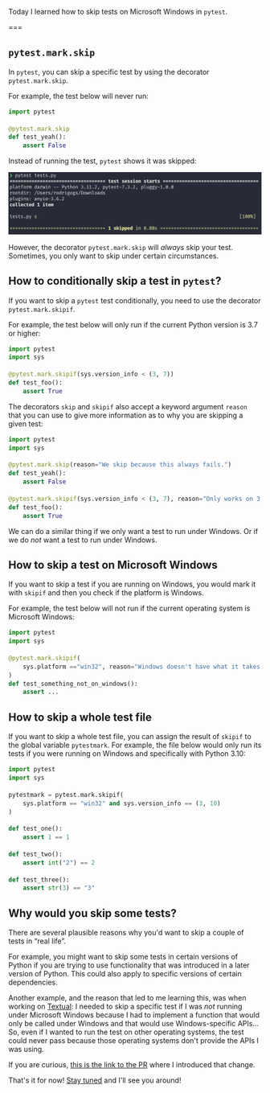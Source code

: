 Today I learned how to skip tests on Microsoft Windows in `pytest`.

===

## `pytest.mark.skip`

In `pytest`, you can skip a specific test by using the decorator `pytest.mark.skip`.

For example, the test below will never run:

```py
import pytest

@pytest.mark.skip
def test_yeah():
    assert False
```

Instead of running the test, `pytest` shows it was skipped:

![](./_skip.webp)

However, the decorator `pytest.mark.skip` will _always_ skip your test.
Sometimes, you only want to skip under certain circumstances.


## How to conditionally skip a test in `pytest`?

If you want to skip a `pytest` test conditionally, you need to use the decorator `pytest.mark.skipif`.

For example, the test below will only run if the current Python version is 3.7 or higher:

```py
import pytest
import sys

@pytest.mark.skipif(sys.version_info < (3, 7))
def test_foo():
    assert True
```

The decorators `skip` and `skipif` also accept a keyword argument `reason` that you can use to give more information as to why you are skipping a given test:

```py
import pytest
import sys

@pytest.mark.skip(reason="We skip because this always fails.")
def test_yeah():
    assert False

@pytest.mark.skipif(sys.version_info < (3, 7), reason="Only works on 3.7+.")
def test_foo():
    assert True
```

We can do a similar thing if we only want a test to run under Windows.
Or if we do _not_ want a test to run under Windows.


## How to skip a test on Microsoft Windows

If you want to skip a test if you are running on Windows, you would mark it with `skipif` and then you check if the platform is Windows.

For example, the test below will not run if the current operating system is Microsoft Windows:

```py
import pytest
import sys

@pytest.mark.skipif(
    sys.platform =="win32", reason="Windows doesn't have what it takes."
)
def test_something_not_on_windows():
    assert ...
```

## How to skip a whole test file

If you want to skip a whole test file, you can assign the result of `skipif` to the global variable `pytestmark`.
For example, the file below would only run its tests if you were running on Windows and specifically with Python 3.10:

```py
import pytest
import sys

pytestmark = pytest.mark.skipif(
    sys.platform == "win32" and sys.version_info == (3, 10)
)

def test_one():
    assert 1 == 1

def test_two():
    assert int("2") == 2

def test_three():
    assert str(3) == "3"
```


## Why would you skip some tests?

There are several plausible reasons why you'd want to skip a couple of tests in “real life”.

For example, you might want to skip some tests in certain versions of Python if you are trying to use functionality that was introduced in a later version of Python.
This could also apply to specific versions of certain dependencies.

Another example, and the reason that led to me learning this, was when working on [Textual](https://github.com/textualize/textual): I needed to skip a specific test if I was _not_ running under Microsoft Windows because I had to implement a function that would only be called under Windows and that would use Windows-specific APIs...
So, even if I wanted to run the test on other operating systems, the test could never pass because those operating systems don't provide the APIs I was using.

If you are curious, [this is the link to the PR](https://github.com/Textualize/textual/pull/2758) where I introduced that change.


That's it for now! [Stay tuned][subscribe] and I'll see you around!

[subscribe]: /subscribe
